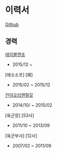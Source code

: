 # 이력서

[Github](https://github.com/LucasDev86)

## 경력
[테이블엔조](http://www.tablenjoy.com/)
- 2015/12 ~ 

[에소소프]  [폐]
- 2015/02 ~ 2015/12

[인아오리엔탈모](http://www.inaom.co.kr/)
- 2014/10/ ~ 2015/02

[육군장] [53사]
- 2011/10 ~ 2013/09

[육군부사] [12사]
- 2007/02 ~ 2011/09
